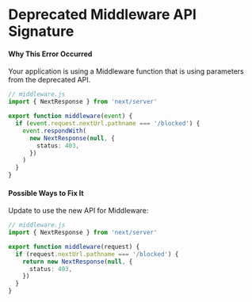 # Deprecated Middleware API Signature

#### Why This Error Occurred

Your application is using a Middleware function that is using parameters from the deprecated API.

```typescript
// middleware.js
import { NextResponse } from 'next/server'

export function middleware(event) {
  if (event.request.nextUrl.pathname === '/blocked') {
    event.respondWith(
      new NextResponse(null, {
        status: 403,
      })
    )
  }
}
```

#### Possible Ways to Fix It

Update to use the new API for Middleware:

```typescript
// middleware.js
import { NextResponse } from 'next/server'

export function middleware(request) {
  if (request.nextUrl.pathname === '/blocked') {
    return new NextResponse(null, {
      status: 403,
    })
  }
}
```
